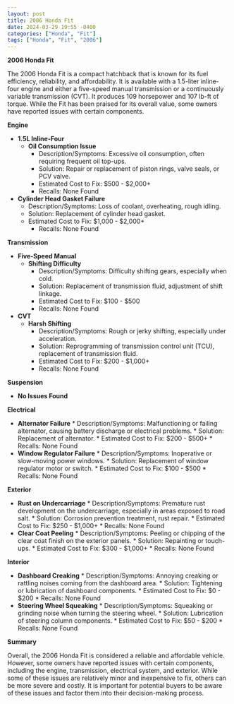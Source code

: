 ```yaml
---
layout: post
title: 2006 Honda Fit
date: 2024-03-29 19:55 -0400
categories: ["Honda", "Fit"]
tags: ["Honda", "Fit", "2006"]
---
```

**2006 Honda Fit**

The 2006 Honda Fit is a compact hatchback that is known for its fuel efficiency, reliability, and affordability. It is available with a 1.5-liter inline-four engine and either a five-speed manual transmission or a continuously variable transmission (CVT). It produces 109 horsepower and 107 lb-ft of torque. While the Fit has been praised for its overall value, some owners have reported issues with certain components.

**Engine**

* **1.5L Inline-Four**
    * **Oil Consumption Issue**
        * Description/Symptoms: Excessive oil consumption, often requiring frequent oil top-ups.
        * Solution: Repair or replacement of piston rings, valve seals, or PCV valve.
        * Estimated Cost to Fix: $500 - $2,000+
        * Recalls: None Found
* **Cylinder Head Gasket Failure**
    * Description/Symptoms: Loss of coolant, overheating, rough idling.
    * Solution: Replacement of cylinder head gasket.
    * Estimated Cost to Fix: $1,000 - $2,000+
        * Recalls: None Found

**Transmission**

* **Five-Speed Manual**
    * **Shifting Difficulty**
        * Description/Symptoms: Difficulty shifting gears, especially when cold.
        * Solution: Replacement of transmission fluid, adjustment of shift linkage.
        * Estimated Cost to Fix: $100 - $500
        * Recalls: None Found
* **CVT**
    * **Harsh Shifting**
        * Description/Symptoms: Rough or jerky shifting, especially under acceleration.
        * Solution: Reprogramming of transmission control unit (TCU), replacement of transmission fluid.
        * Estimated Cost to Fix: $200 - $1,000+
        * Recalls: None Found

**Suspension**

* **No Issues Found**

**Electrical**

* **Alternator Failure**
        * Description/Symptoms: Malfunctioning or failing alternator, causing battery discharge or electrical problems.
        * Solution: Replacement of alternator.
        * Estimated Cost to Fix: $200 - $500+
        * Recalls: None Found
* **Window Regulator Failure**
        * Description/Symptoms: Inoperative or slow-moving power windows.
        * Solution: Replacement of window regulator motor or switch.
        * Estimated Cost to Fix: $100 - $500
        * Recalls: None Found

**Exterior**

* **Rust on Undercarriage**
        * Description/Symptoms: Premature rust development on the undercarriage, especially in areas exposed to road salt.
        * Solution: Corrosion prevention treatment, rust repair.
        * Estimated Cost to Fix: $250 - $1,000+
        * Recalls: None Found
* **Clear Coat Peeling**
        * Description/Symptoms: Peeling or chipping of the clear coat finish on the exterior panels.
        * Solution: Repainting or touch-ups.
        * Estimated Cost to Fix: $300 - $1,000+
        * Recalls: None Found

**Interior**

* **Dashboard Creaking**
        * Description/Symptoms: Annoying creaking or rattling noises coming from the dashboard area.
        * Solution: Tightening or lubrication of dashboard components.
        * Estimated Cost to Fix: $0 - $200
        * Recalls: None Found
* **Steering Wheel Squeaking**
        * Description/Symptoms: Squeaking or grinding noise when turning the steering wheel.
        * Solution: Lubrication of steering column components.
        * Estimated Cost to Fix: $50 - $200
        * Recalls: None Found

**Summary**

Overall, the 2006 Honda Fit is considered a reliable and affordable vehicle. However, some owners have reported issues with certain components, including the engine, transmission, electrical system, and exterior. While some of these issues are relatively minor and inexpensive to fix, others can be more severe and costly. It is important for potential buyers to be aware of these issues and factor them into their decision-making process.
